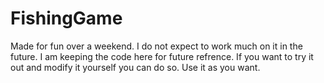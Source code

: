 # FishingGame
Made for fun over a weekend. 
I do not expect to work much on it in the future.
I am keeping the code here for future refrence. 
If you want to try it out and modify it yourself you can do so. Use it as you want. 
